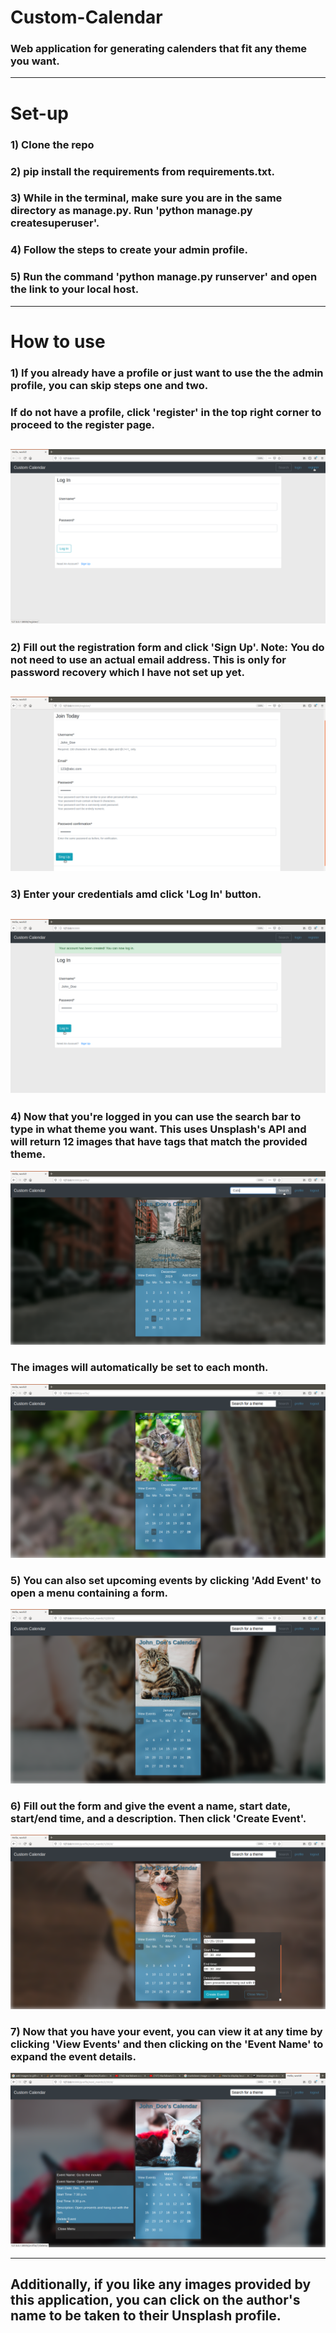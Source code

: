 # Custom-Calendar

### Web application for generating calenders that fit any theme you want.
___
# Set-up
### 1) Clone the repo
### 2) pip install the requirements from requirements.txt.
### 3) While in the terminal, make sure you are in the same directory as manage.py. Run 'python manage.py createsuperuser'.
### 4) Follow the steps to create your admin profile.
### 5) Run the command 'python manage.py runserver' and open the link to your local host.
___
# How to use
### 1) If you already have a profile or just want to use the the admin profile, you can skip steps one and two.
### If do not have a profile, click 'register' in the top right corner to proceed to the register page.
![](Readme_Images/register.png)
---
### 2) Fill out the registration form and click 'Sign Up'. Note: You do not need to use an actual email address. This is only for password recovery which I have not set up yet.
![](Readme_Images/Sign_up.png)
---
### 3) Enter your credentials amd click 'Log In' button.
![](Readme_Images/Log_in.png)
---
### 4) Now that you're logged in you can use the search bar to type in what theme you want. This uses Unsplash's API and will return 12 images that have tags that match the provided theme.
![](Readme_Images/Search_Theme.png)
### The images will automatically be set to each month.
![](Readme_Images/Generated.png)
### 5) You can also set upcoming events by clicking 'Add Event' to open a menu containing a form.
![](Readme_Images/add_event.png)
### 6) Fill out the form and give the event a name, start date, start/end time, and a description. Then click 'Create Event'.
![](Readme_Images/create_event.png)
### 7) Now that you have your event, you can view it at any time by clicking 'View Events' and then clicking on the 'Event Name' to expand the event details.
![](Readme_Images/view_events.png)
___
## Additionally, if you like any images provided by this application, you can click on the author's name to be taken to their Unsplash profile.